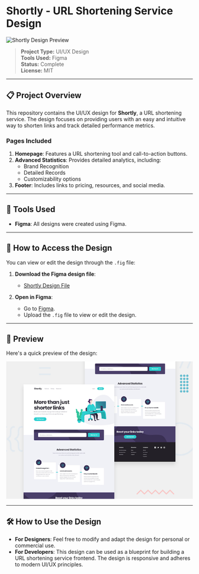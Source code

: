 # Shortly - URL Shortening Service Design

![Shortly Design Preview](screenshot-for-design.png)


> **Project Type:** UI/UX Design  
> **Tools Used:** Figma  
> **Status:** Complete  
> **License:** MIT

---

## 📋 Project Overview

This repository contains the UI/UX design for **Shortly**, a URL shortening service. The design focuses on providing users with an easy and intuitive way to shorten links and track detailed performance metrics.

### Pages Included

1. **Homepage**: Features a URL shortening tool and call-to-action buttons.
2. **Advanced Statistics**: Provides detailed analytics, including:
   - Brand Recognition
   - Detailed Records
   - Customizability options
3. **Footer**: Includes links to pricing, resources, and social media.

---

## 🔧 Tools Used

- **Figma**: All designs were created using Figma.

---

## 📂 How to Access the Design

You can view or edit the design through the `.fig` file:

1. **Download the Figma design file**:
   - [Shortly Design File](url-shortening-api-master.fig)

2. **Open in Figma**:
   - Go to [Figma](https://www.figma.com/).
   - Upload the `.fig` file to view or edit the design.

---

## 👀 Preview

Here's a quick preview of the design:

![Shortly Design Preview](design/desktop-preview.jpg)

---

## 🛠️ How to Use the Design

- **For Designers**: Feel free to modify and adapt the design for personal or commercial use.
- **For Developers**: This design can be used as a blueprint for building a URL shortening service frontend. The design is responsive and adheres to modern UI/UX principles.

